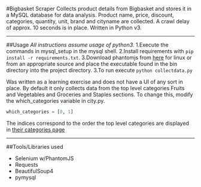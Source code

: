 #Bigbasket Scraper
Collects product details from Bigbasket and stores it in a MySQL database for data analysis. Product name, price, discount, categories, quantity, unit, brand and cityname are collected. A crawl delay of approx. 10 seconds is in place. Written in Python v3.

---------------------------------

##Usage
*All instructions assume usage of python3.*
1.Execute the commands in mysql_setup in the mysql shell.
2.Install requirements with `pip install -r requirements.txt`.
3.Download phantomjs from [here](https://dn-cnpm.qbox.me/dist/phantomjs/phantomjs-2.1.1-linux-x86_64.tar.bz2) for linux or from an appropriate source and place the executable found in the bin directory into the project directory. 
3.To run execute `python collectdata.py`

Was written as a learning exercise and does not have a UI of any sort in place. By default it only collects data from the top level categories Fruits and Vegetables and Groceries and Staples sections. To change this, modify the which_categories variable in city.py.

```python
which_categories = [0, 1]
``` 
The indices correspond to the order the top level categories are displayed in [their categories page](http://www.bigbasket.com/product/all-categories/)

---------------------------------

##Tools/Libraries used
- Selenium w/PhantomJS
- Requests
- BeautifulSoup4
- pymysql
 
